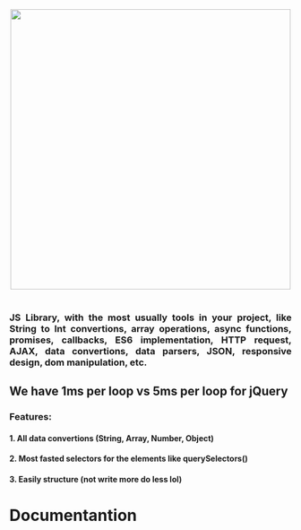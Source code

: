 <div align="center"><img src="https://raw.githubusercontent.com/alexsan134/GickoJS/master/img/bns.png" width="500"></div>
<br>
<div align="justify"><h3>JS Library, with the most usually tools in your project, like String to Int convertions, array operations, async functions, promises, callbacks, ES6 implementation, HTTP request, AJAX, data convertions, data parsers, JSON, responsive design, dom manipulation, etc.</h3></div>

## We have 1ms per loop vs 5ms per loop for jQuery
### Features:
  #### 1. All data convertions (String, Array, Number, Object)
  #### 2. Most fasted selectors for the elements like querySelectors()
  #### 3. Easily structure (not write more do less lol)


# Documentantion

